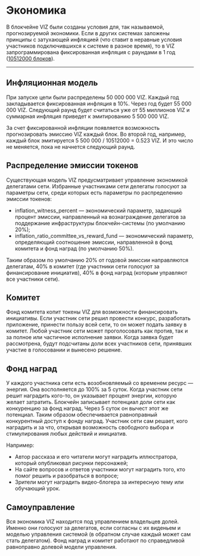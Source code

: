 # Экономика

В блокчейне VIZ были созданы условия для, так называемой, прогнозируемой экономики. Если в других системах заложены принципы с затухающей инфляцией (что ставит в неравные условия участников подключившихся к системе в разное время), то в VIZ запрограммирована фиксированная инфляция с раундами в 1 год ([10512000 блоков](https://github.com/VIZ-Blockchain/viz-cpp-node/blob/master/libraries/protocol/include/graphene/protocol/config.hpp#L28)).


***

## Инфляционная модель

При запуске цепи были распределены 50 000 000 VIZ. Каждый год закладывается фиксированная инфляция в 10%.
Через год будет 55 000 000 VIZ. Следующий раунд будет считаться уже от 55 миллионов VIZ и суммарная инфляция приведет к эмитированию 5 500 000 VIZ.

За счет фиксированной инфляции появляется возможность прогнозировать эмиссию VIZ каждый блок. Во второй год, например, каждый блок эмитируется 5 500 000 / 10512000 = 0.523 VIZ. И это число не меняется, пока не начнется следующий раунд.

## Распределение эмиссии токенов

Существующая модель VIZ предусматривает управление экономикой делегатами сети. Избранные участниками сети делегаты голосуют за параметры сети, среди которых есть параметры по распределению эмиссии токенов:

- inflation_witness_percent — экономический параметр, задающий процент эмиссии, направленный на вознаграждение делегатов за поддержание инфраструктуры блокчейн-системы (по умолчанию 20%);
- inflation_ratio_committee_vs_reward_fund — экономический параметр, определяющий соотношение эмиссии, направленной в фонд комитета и фонд наград (по умолчанию 50%).

Таким образом по умолчанию 20% от годовой эмиссии направляются делегатам, 40% в комитет (где участники сети голосуют за финансирование инициатив), 40% в фонд наград (которым управляют все участники сети).

## Комитет

Фонд комитета копит токены VIZ для возможности финансировать инициативы. Если участник сети решил провести конкурс, разработать приложение, принести пользу всей сети, то он может подать заявку в комитет. Любой участник сети может проголосовать как против, так и за полное или частичное исполнение заявки. Когда заявка будет рассмотрена, будут подсчитаны доли всех участников сети, принявших участие в голосовании и вынесено решение.

## Фонд наград

У каждого участника сети есть возобновляемый со временем ресурс — энергия. Она восполняется до 100% за 5 суток. Когда участник сети решит наградить кого-то, он указывает процент энергии, которую желает затратить. Блокчейн записывает потенциал доли сети как конкуренцию за фонд наград. Через 5 суток он вычест этот же потенциал. Таким образом обеспечивается равноправный конкурентный доступ к фонду наград. Участник сети сам решает, кого наградить и за что, открывая возможность свободного выбора и стимулирования любых действий и инициатив.

Например:
 - Автор рассказа и его читатели могут наградить иллюстратора, который опубликовал рисунки персонажей;
 - На сайте вопросов и ответов участники могут наградить того, кто помог решить и разобраться в вопросе;
 - Зрители могут наградить видео-блогера за интересную тему или обучающий урок. 

## Самоуправление

Вся экономика VIZ находится под управлением владельцев долей. Именно они голосуют за делегатов, если согласны с их виденьем и моделью управления системой (в обратном случае каждый может сам стать делегатом). Фонд наград и комитет работают по справедливой равноправно долевой модели управления.